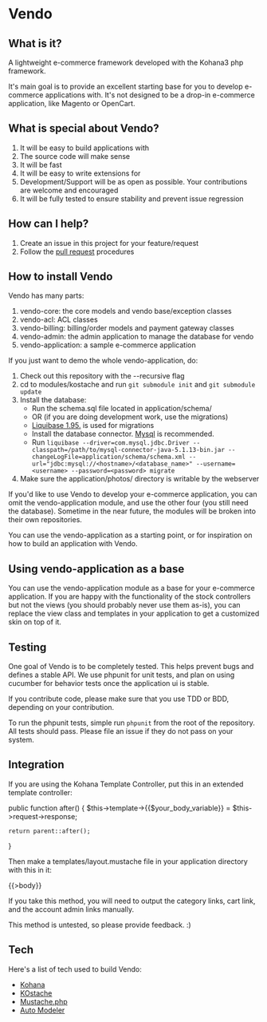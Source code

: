 Vendo
===

What is it?
---

A lightweight e-commerce framework developed with the Kohana3 php framework.

It's main goal is to provide an excellent starting base for you to develop e-commerce applications with. It's not designed to be a drop-in e-commerce application, like Magento or OpenCart.

What is special about Vendo?
---

 1. It will be easy to build applications with
 2. The source code will make sense
 3. It will be fast
 4. It will be easy to write extensions for
 5. Development/Support will be as open as possible. Your contributions are welcome and encouraged
 6. It will be fully tested to ensure stability and prevent issue regression

How can I help?
---

 1. Create an issue in this project for your feature/request
 2. Follow the [pull request](http://help.github.com/pull-requests/) procedures

How to install Vendo
---

Vendo has many parts:

 1. vendo-core: the core models and vendo base/exception classes
 2. vendo-acl: ACL classes
 3. vendo-billing: billing/order models and payment gateway classes
 4. vendo-admin: the admin application to manage the database for vendo
 5. vendo-application: a sample e-commerce application

If you just want to demo the whole vendo-application, do:

 1. Check out this repository with the --recursive flag
 2. cd to modules/kostache and run `git submodule init` and `git submodule update`
 3. Install the database:
    * Run the schema.sql file located in application/schema/
    * OR (if you are doing development work, use the migrations)
    * [Liquibase 1.95.](http://www.liquibase.org/download) is used for migrations
    * Install the database connector. [Mysql](http://dev.mysql.com/downloads/connector/j/) is recommended.
    * Run `liquibase --driver=com.mysql.jdbc.Driver --classpath=/path/to/mysql-connector-java-5.1.13-bin.jar --changeLogFile=application/schema/schema.xml --url="jdbc:mysql://<hostname>/<database_name>" --username=<username> --password=<password> migrate`
 4. Make sure the application/photos/ directory is writable by the webserver

If you'd like to use Vendo to develop your e-commerce application, you can omit the vendo-application module, and use the other four (you still need the database). Sometime in the near future, the modules will be broken into their own repositories.

You can use the vendo-application as a starting point, or for inspiration on how to build an application with Vendo.

Using vendo-application as a base
---

You can use the vendo-application module as a base for your e-commerce application. If you are happy with the functionality of the stock controllers but not the views (you should probably never use them as-is), you can replace the view class and templates in your application to get a customized skin on top of it.

Testing
---

One goal of Vendo is to be completely tested. This helps prevent bugs and defines a stable API. We use phpunit for unit tests, and plan on using cucumber for behavior tests once the application ui is stable.

If you contribute code, please make sure that you use TDD or BDD, depending on your contribution.

To run the phpunit tests, simple run `phpunit` from the root of the repository. All tests should pass. Please file an issue if they do not pass on your system.

Integration
---

If you are using the Kohana Template Controller, put this in an extended template controller:

public function after()
{
	$this->template->{{$your_body_variable}} = $this->request->response;

	return parent::after();
}

Then make a templates/layout.mustache file in your application directory with this in it:

{{>body}}

If you take this method, you will need to output the category links, cart link, and the account admin links manually.

This method is untested, so please provide feedback. :)

Tech
---

Here's a list of tech used to build Vendo:

 * [Kohana](http://github.com/kohana/kohana)
 * [KOstache](http://github.com/zombor/KOstache)
 * [Mustache.php](http://github.com/bobthecow/mustache.php)
 * [Auto Modeler](http://github.com/zombor/Auto-Modeler)